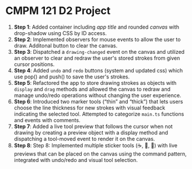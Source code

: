 # CMPM 121 D2 Project

1. **Step 1**: Added container including _app title_ and rounded _canvas_ with drop-shadow using CSS by ID access.
2. **Step 2**: Implemented observers for mouse events to allow the user to draw. Additonal button to clear the canvas.
3. **Step 3**: Dispatched a `drawing-changed` event on the canvas and utilized an observer to clear and redraw the user's stored strokes from given cursor positions.
4. **Step 4**: Added `undo` and `redo` buttons (system and updated css) which use pop() and push() to save the user's strokes.
5. **Step 5**: Refactored the app to store drawing strokes as objects with `display` and `drag` methods and allowed the canvas to redraw and manage undo/redo operations without changing the user experience.
6. **Step 6**: Introduced two marker tools (“thin” and “thick”) that lets users choose the line thickness for new strokes with visual feedback indicating the selected tool. Attempted to categorize `main.ts` functions and events with comments.
7. **Step 7**: Added a live tool preview that follows the cursor when not drawing by creating a preview object with a display method and dispatching a tool-moved event to render it on the canvas.
8. **Step 8**: Step 8: Implemented multiple sticker tools (☕, 🍪, 🍩) with live previews that can be placed on the canvas using the command pattern, integrated with undo/redo and visual tool selection.
